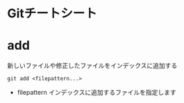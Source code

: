 # Gitチートシート

# add
新しいファイルや修正したファイルをインデックスに追加する

    git add <filepattern...>



- filepattern
インデックスに追加するファイルを指定します

